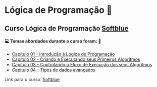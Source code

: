 # Lógica de Programação :pencil:

## Curso Lógica de Programação [Softblue](https://www.softblue.com.br/)

#### :computer: Temas abordados durante o curso foram: :rocket:

- [Capítulo 01 - Introdução à Lógica de Programação](https://github.com/romulovieira777/Logica_de_programacao_Softblue/tree/main/Cap%C3%ADtulo%2001%20-%20Introdu%C3%A7%C3%A3o%20%C3%A0%20L%C3%B3gica%20de%20Programa%C3%A7%C3%A3o)
- [Capítulo 02 - Criando e Executando seus Primeiros Algoritmos](https://github.com/romulovieira777/Logica_de_programacao_Softblue/tree/main/Cap%C3%ADtulo%2002%20-%20Criando%20e%20Executando%20seus%20Primeiros%20Algoritmos)
- [Capítulo 03 - Controlando o Fluxo de Execução dos seus Algoritmos](https://github.com/romulovieira777/Logica_de_programacao_Softblue/tree/main/Cap%C3%ADtulo%2003%20-%20Controlando%20o%20Fluxo%20de%20Execu%C3%A7%C3%A3o%20dos%20seus%20Algoritmos)
- [Capítulo 04 - Tipos de dados avançados](https://github.com/romulovieira777/Logica_de_programacao_Softblue/tree/main/Cap%C3%ADtulo%2004%20-%20Tipos%20de%20dados%20avan%C3%A7ados)

Link para o curso: [Softblue](https://www.softblue.com.br/)

